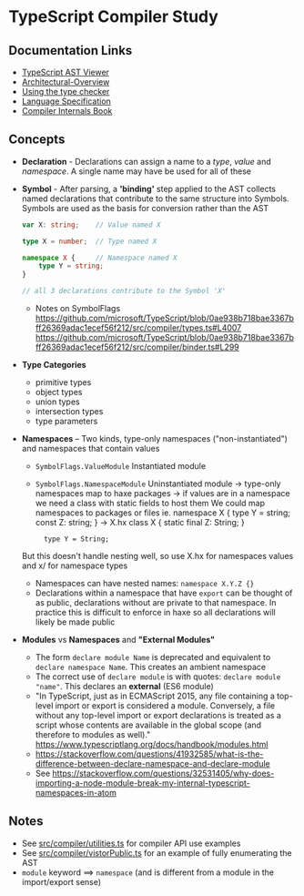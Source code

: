 # TypeScript Compiler Study

## Documentation Links
- [TypeScript AST Viewer](https://ts-ast-viewer.com/)
- [Architectural-Overview](https://github.com/microsoft/TypeScript/wiki/Architectural-Overview)
- [Using the type checker](https://github.com/microsoft/TypeScript/wiki/Using-the-Compiler-API#using-the-type-checker)
- [Language Specification](https://github.com/microsoft/TypeScript/blob/master/doc/spec.md)
- [Compiler Internals Book](https://basarat.gitbooks.io/typescript/docs/compiler/overview.html)

## Concepts
- **Declaration** - Declarations can assign a name to a *type*, *value* and *namespace*. A single name may have be used for all of these

- **Symbol** - After parsing, a **'binding'** step applied to the AST collects named declarations that contribute to the same structure into Symbols. Symbols are used as the basis for conversion rather than the AST
    ```typescript
    var X: string;    // Value named X

    type X = number;  // Type named X

    namespace X {     // Namespace named X  
        type Y = string;  
    }

    // all 3 declarations contribute to the Symbol 'X'
    ```
    - Notes on SymbolFlags
        https://github.com/microsoft/TypeScript/blob/0ae938b718bae3367bff26369adac1ecef56f212/src/compiler/types.ts#L4007
        https://github.com/microsoft/TypeScript/blob/0ae938b718bae3367bff26369adac1ecef56f212/src/compiler/binder.ts#L299

- **Type Categories**
    - primitive types
    - object types
    - union types
    - intersection types
    - type parameters

- **Namespaces** – Two kinds, type-only namespaces ("non-instantiated") and namespaces that contain values
    - `SymbolFlags.ValueModule` Instantiated module
    - `SymbolFlags.NamespaceModule` Uninstantiated module
    -> type-only namespaces map to haxe packages
    -> if values are in a namespace we need a class with static fields to host them
    We could map namespaces to packages or files
        ie. namespace X {
            type Y = string;
            const Z: string;
        }
        ->
        X.hx
            class X {
                static final Z: String;
            }

            type Y = String;
    But this doesn't handle nesting well, so use X.hx for namespaces values and x/ for namespace types
    - Namespaces can have nested names: `namespace X.Y.Z {}`
    - Declarations within a namespace that have `export` can be thought of as public, declarations without are private to that namespace. In practice this is difficult to enforce in haxe so all declarations will likely be made public

- **Modules** vs **Namespaces** and **"External Modules"**
    - The form `declare module Name` is deprecated and equivalent to `declare namespace Name`. This creates an ambient namespace
    - The correct use of `declare module` is with quotes: `declare module "name"`. This declares an **external** (ES6 module)
    - "In TypeScript, just as in ECMAScript 2015, any file containing a top-level import or export is considered a module. Conversely, a file without any top-level import or export declarations is treated as a script whose contents are available in the global scope (and therefore to modules as well)." https://www.typescriptlang.org/docs/handbook/modules.html
    - https://stackoverflow.com/questions/41932585/what-is-the-difference-between-declare-namespace-and-declare-module
    - See https://stackoverflow.com/questions/32531405/why-does-importing-a-node-module-break-my-internal-typescript-namespaces-in-atom

## Notes
- See [src/compiler/utilities.ts](https://github.com/microsoft/TypeScript/blob/d6c05a135840dc3045ec8f3bbec1da5ffabb6593/src/compiler/utilities.ts) for compiler API use examples
- See [src/compiler/vistorPublic.ts](https://github.com/microsoft/TypeScript/blob/master/src/compiler/visitorPublic.ts) for an example of fully enumerating the AST
- `module` keyword ==> `namespace` (and is different from a module in the import/export sense)